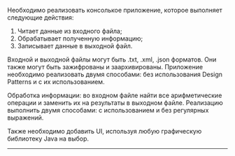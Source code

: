 Необходимо реализовать консолькое приложение, которое выполняет следующие действия:
1. Читает данные из входного файла;
2. Обрабатывает полученную информацию;
3. Записывает данные в выходной файл.

Входной и выходной файлы могут быть .txt, .xml, .json форматов. Они также могут быть зажифрованы и заархивированы.
Приложение необходимо реализовать двумя способами: без использования Design Patterns и с их использованием.

Обработка информации: во входном файле найти все арифметические операции и заменить их на результаты в выходном файле. Реализацию выполнить двумя способами: с использованием и без регулярных выражений.

Также необходимо добавить UI, используя любую графическую библиотеку Java на выбор.
__________________________________________________________________________________________

